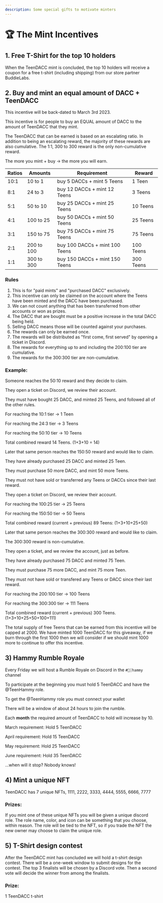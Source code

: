 ```yaml
---
description: Some special gifts to motivate minters
---
```


# 🏆 The Mint Incentives

## 1. Free T-Shirt for the top 10 holders

When the TeenDACC mint is concluded, the top 10 holders will receive a coupon for a free t-shirt (including shipping) from our store partner BuddieLabs.&#x20;

## 2. Buy and mint an equal amount of DACC + TeenDACC

This incentive will be back-dated to March 3rd 2023.&#x20;

This incentive is for people to buy an EQUAL amount of DACC to the amount of TeenDACC that they mint.&#x20;

The TeenDACC that can be earned is based on an escalating ratio. In addition to being an escalating reward, the majority of these rewards are also cumulative. The 1:1, 300 to 300 reward is the only non-cumulative reward. \
&#x20;

The more you mint + buy -> the more you will earn.&#x20;

| Ratios | Amounts    | Requirement                    | Reward    |
| ------ | ---------- | ------------------------------ | --------- |
| 10:1   | 10 to 1    | buy 5 DACCs + mint 5 Teens     | 1 Teen    |
| 8:1    | 24 to 3    | buy 12 DACCs + mint 12 Teens   | 3 Teens   |
| 5:1    | 50 to 10   | buy 25 DACCs + mint 25 Teens   | 10 Teens  |
| 4:1    | 100 to 25  | buy 50 DACCs + mint 50 Teens   | 25 Teens  |
| 3:1    | 150 to 75  | buy 75 DACCs + mint 75 Teens   | 75 Teens  |
| 2:1    | 200 to 100 | buy 100 DACCs + mint 100 Teens | 100 Teens |
| 1:1    | 300 to 300 | buy 150 DACCs + mint 150 Teens | 300 Teens |

### Rules

1. This is for "paid mints" and "purchased DACC" exclusively.
2. This incentive can only be claimed on the account where the Teens have been minted and the DACC have been purchased.
3. We can not count anything that has been transferred from other accounts or won as prizes.
4. The DACC that are bought must be a positive increase in the total DACC being held.
5. Selling DACC means those will be counted against your purchases.
6. The rewards can only be earned once.
7. The rewards will be distributed as "first come, first served" by opening a ticket in Discord.
8. The rewards for everything up to and including the 200:100 tier are cumulative.
9. &#x20;The rewards for the 300:300 tier are non-cumulative.

### **Example:**&#x20;

Someone reaches the 50:10 reward and they decide to claim.&#x20;

They open a ticket on Discord, we review their account.&#x20;

They must have bought 25 DACC, and minted 25 Teens, and followed all of the other rules.&#x20;

For reaching the 10:1 tier -> 1 Teen&#x20;

For reaching the 24:3 tier -> 3 Teens&#x20;

For reaching the 50:10 tier -> 10 Teens&#x20;

Total combined reward 14 Teens. (1+3+10 = 14)&#x20;



Later that same person reaches the 150:50 reward and would like to claim.&#x20;

They have already purchased 25 DACC and minted 25 Teen.&#x20;

They must purchase 50 more DACC, and mint 50 more Teens.&#x20;

They must not have sold or transferred any Teens or DACCs since their last reward.&#x20;

They open a ticket on Discord, we review their account.&#x20;

For reaching the 100:25 tier -> 25 Teens&#x20;

For reaching the 150:50 tier -> 50 Teens&#x20;

Total combined reward (current + previous) 89 Teens: (1+3+10+25+50)&#x20;



Later that same person reaches the 300:300 reward and would like to claim.&#x20;

The 300:300 reward is non-cumulative.&#x20;

They open a ticket, and we review the account, just as before.&#x20;

They have already purchased 75 DACC and minted 75 Teen.&#x20;

They must purchase 75 more DACC, and mint 75 more Teen.&#x20;

They must not have sold or transfered any Teens or DACC since their last reward.&#x20;

For reaching the 200:100 tier -> 100 Teens&#x20;

For reaching the 300:300 tier -> 111 Teens&#x20;

Total combined reward (current + previous) 300 Teens. (1+3+10+25+50+100+111)&#x20;



The total supply of free Teens that can be earned from this incentive will be capped at 2000. We have minted 1000 TeenDACC for this giveaway, if we burn through the first 1000 then we will consider if we should mint 1000 more to continue to offer this incentive.

## **3) Hammy Rumble Royale**&#x20;

Every Friday we will host a Rumble Royale on Discord in the `#🐹┊hammy` channel&#x20;

To participate at the beginning you must hold 5 TeenDACC and have the @TeenHammy role.&#x20;

To get the @TeenHammy role you must connect your wallet

There will be a window of about 24 hours to join the rumble.&#x20;

Each **month** the required amount of TeenDACC to hold will increase by 10.&#x20;

March requirement: Hold 5 TeenDACC&#x20;

April requirement: Hold 15 TeenDACC&#x20;

May requirement: Hold 25 TeenDACC&#x20;

June requirement: Hold 35 TeenDACC&#x20;

...when will it stop? Nobody knows!&#x20;

## 4) Mint a unique NFT

TeenDACC has 7 unique NFTs, 1111, 2222, 3333, 4444, 5555, 6666, 7777&#x20;

### **Prizes:**&#x20;

If you mint one of these unique NFTs you will be given a unique discord role. The role name, color, and icon can be something that you choose, within reason. The role will be tied to the NFT, so if you trade the NFT the new owner may choose to claim the unique role.

## 5) T-Shirt design contest

After the TeenDACC mint has concluded we will hold a t-shirt design contest. There will be a one-week window to submit designs for the contest. The top 3 finalists will be chosen by a Discord vote. Then a second vote will decide the winner from among the finalists.&#x20;

### **Prize:**

1 TeenDACC t-shirt

## &#x20;
